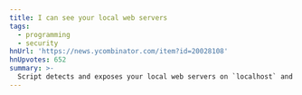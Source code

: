 ```yaml
---
title: I can see your local web servers
tags:
  - programming
  - security
hnUrl: 'https://news.ycombinator.com/item?id=20028108'
hnUpvotes: 652
summary: >-
  Script detects and exposes your local web servers on `localhost` and your local network.
---
```


<script>
  window.location.href = "http://http.jameshfisher.com/2019/05/26/i-can-see-your-local-web-servers";
</script>
